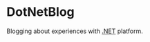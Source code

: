 # DotNetBlog

Blogging about experiences with [.NET](https://dotnet.microsoft.com/en-us/) platform.
